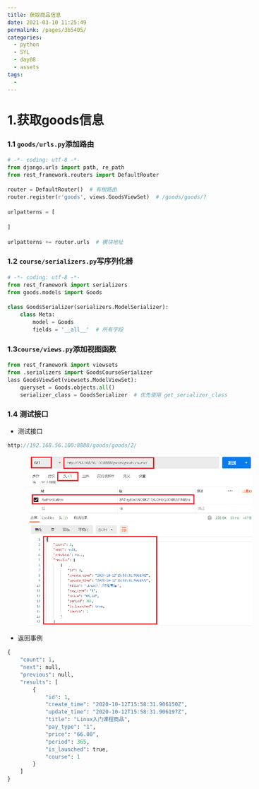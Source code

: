 ```yaml
---
title: 获取商品信息
date: 2021-03-10 11:25:49
permalink: /pages/3b5405/
categories:
  - python
  - SYL
  - day08
  - assets
tags:
  - 
---
```

# 1.获取goods信息

### 1.1 `goods/urls.py`添加路由

```python
# -*- coding: utf-8 -*-
from django.urls import path, re_path
from rest_framework.routers import DefaultRouter

router = DefaultRouter()  # 有根路由
router.register(r'goods', views.GoodsViewSet)  # /goods/goods/?

urlpatterns = [

]

urlpatterns += router.urls  # 模块地址
```

### 1.2 `course/serializers.py`写序列化器

```python
# -*- coding: utf-8 -*-
from rest_framework import serializers
from goods.models import Goods

class GoodsSerializer(serializers.ModelSerializer):
    class Meta:
        model = Goods
        fields = '__all__'  # 所有字段
```

### 1.3`course/views.py`添加视图函数

```python
from rest_framework import viewsets
from .serializers import GoodsCourseSerializer
lass GoodsViewSet(viewsets.ModelViewSet):
    queryset = Goods.objects.all()
    serializer_class = GoodsSerializer  # 优先使用 get_serializer_class 返回的序列化器
```

### 1.4 测试接口

- 测试接口

```javascript
http://192.168.56.100:8888/goods/goods/2/
```

<img src="image-20201013000655769.png" style="width: 700px; margin-left: 50px;"> </img>

- 返回事例

```python
{
    "count": 1,
    "next": null,
    "previous": null,
    "results": [
        {
            "id": 1,
            "create_time": "2020-10-12T15:58:31.906150Z",
            "update_time": "2020-10-12T15:58:31.906197Z",
            "title": "Linux入门课程商品",
            "pay_type": "1",
            "price": "66.00",
            "period": 365,
            "is_launched": true,
            "course": 1
        }
    ]
}
```







